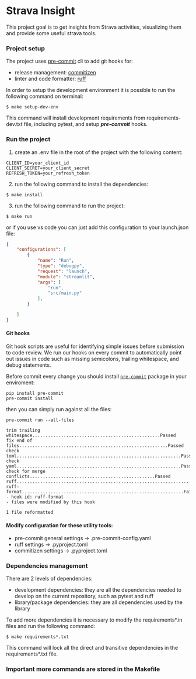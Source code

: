 # Strava Insight

This project goal is to get insights from Strava activities, visualizing them and provide some useful strava tools.

### Project setup

The project uses [pre-commit](https://pre-commit.com/) cli to add git hooks for:
- release management: [commitizen](https://commitizen-tools.github.io/commitizen/)
- linter and code formatter: [ruff](https://docs.astral.sh/ruff/)

In order to setup the development environment it is possible to run the following command on terminal:

```shell
$ make setup-dev-env
```

This command will install development requirements from requirements-dev.txt file, including pytest,
and setup ***pre-commit*** hooks.

### Run the project
1. create an .env file in the root of the project with the following content:
```shell
CLIENT_ID=your_client_id
CLIENT_SECRET=your_client_secret
REFRESH_TOKEN=your_refresh_token
```
2. run the following command to install the dependencies:
```shell
$ make install
```
3. run the following command to run the project:
```shell
$ make run
```

or if you use vs code you can just add this configuration to your launch.json file:
```json
{
    "configurations": [
        {
            "name": "Run",
            "type": "debugpy",
            "request": "launch",
            "module": "streamlit",
            "args": [
                "run",
                "src/main.py"
            ],
        }

    ]
}
```


#### Git hooks
Git hook scripts are useful for identifying simple issues before submission to code review.
We run our hooks on every commit to automatically point out issues in code such as missing semicolons, trailing whitespace, and debug statements.

Before commit every change you should install [`pre-commit`](https://pre-commit.com) package in your enviroment:
```
pip install pre-commit
pre-commit install
```

then you can simply run against all the files:
```
pre-commit run --all-files
```
```
trim trailing whitespace.................................................Passed
fix end of files.........................................................Passed
check toml...............................................................Passed
check yaml...............................................................Passed
check for merge conflicts................................................Passed
ruff.....................................................................Passed
ruff-format..............................................................Failed
- hook id: ruff-format
- files were modified by this hook

1 file reformatted
```

#### Modify configuration for these utility tools:
- pre-commit general settings -> .pre-commit-config.yaml
- ruff settings -> .pyproject.toml
- commitizen settings -> .pyproject.toml

### Dependencies management

There are 2 levels of dependencies:
- development dependencies: they are all the dependencies needed to develop on the current repository, such as pytest and ruff
- library/package dependencies: they are all dependencies used by the library

To add more dependencies it is necessary to modify the requirements*.in files and run the following command:
```shell
$ make requirements*.txt
```
This command will lock all the direct and transitive dependencies in the requirements*.txt file.

### Important more commands are stored in the Makefile
